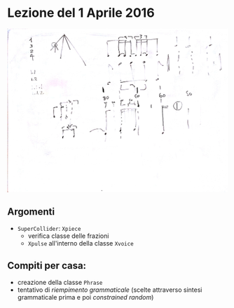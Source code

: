 # Lezione del 1 Aprile 2016

![whiteboard](./TR_III_20160401.jpg)

## Argomenti

* `SuperCollider`: `Xpiece`
  * verifica classe delle frazioni
  * `Xpulse` all'interno della classe `Xvoice`

## Compiti per casa:

* creazione della classe `Phrase`
* tentativo di *riempimento grammaticale* (scelte attraverso sintesi
  grammaticale prima e poi *constrained random*)
